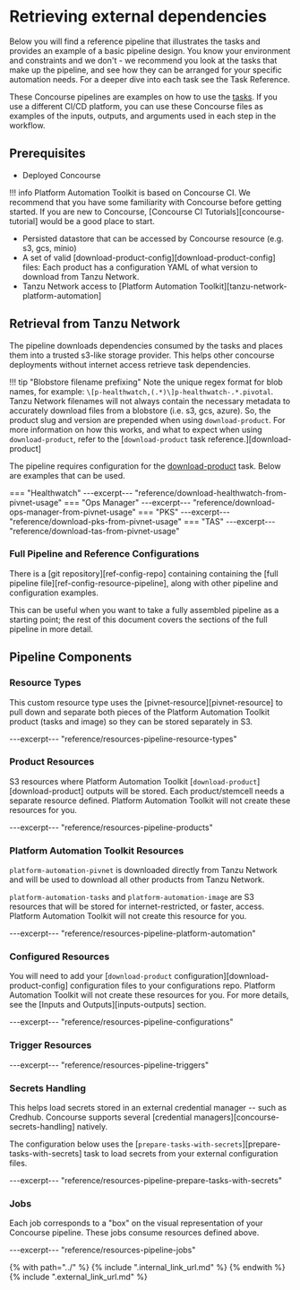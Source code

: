 # Retrieving external dependencies

Below you will find a reference pipeline that illustrates the tasks and provides an example of a basic pipeline design. You know your environment and constraints and we don't - we recommend you look at the tasks that make up the pipeline, and see how they can be arranged for your specific automation needs. For a deeper dive into each task see the Task Reference.

These Concourse pipelines are examples on how to use the [tasks](../tasks.md). If you use a different CI/CD platform, you can use these Concourse files as examples of the inputs, outputs, and arguments used in each step in the workflow.

## Prerequisites

* Deployed Concourse

!!! info
    Platform Automation Toolkit is based on Concourse CI.
    We recommend that you have some familiarity with Concourse before getting started.
    If you are new to Concourse, [Concourse CI Tutorials][concourse-tutorial] would be a good place to start.

* Persisted datastore that can be accessed by Concourse resource (e.g. s3, gcs, minio)
* A set of valid [download-product-config][download-product-config] files: Each product has a configuration YAML of what version to download from Tanzu Network.
* Tanzu Network access to [Platform Automation Toolkit][tanzu-network-platform-automation]

## Retrieval from Tanzu Network

The pipeline downloads dependencies consumed by the tasks
and places them into a trusted s3-like storage provider.
This helps other concourse deployments without internet access
retrieve task dependencies.

!!! tip "Blobstore filename prefixing"
    Note the unique regex format for blob names,
    for example: `\[p-healthwatch,(.*)\]p-healthwatch-.*.pivotal`.
    Tanzu Network filenames will not always contain the necessary metadata
    to accurately download files from a blobstore (i.e. s3, gcs, azure).
    So, the product slug and version are prepended when using `download-product`.
    For more information on how this works,
    and what to expect when using `download-product`,
    refer to the [`download-product` task reference.][download-product]

The pipeline requires configuration for the [download-product](../tasks.md#download-product) task.
Below are examples that can be used.

=== "Healthwatch"
     ---excerpt--- "reference/download-healthwatch-from-pivnet-usage"
=== "Ops Manager"
    ---excerpt--- "reference/download-ops-manager-from-pivnet-usage"
=== "PKS"
    ---excerpt--- "reference/download-pks-from-pivnet-usage"
=== "TAS"
    ---excerpt--- "reference/download-tas-from-pivnet-usage"


### Full Pipeline and Reference Configurations

There is a [git repository][ref-config-repo]
containing containing the [full pipeline file][ref-config-resource-pipeline],
along with other pipeline and configuration examples.

This can be useful when you want to take
a fully assembled pipeline as a starting point;
the rest of this document covers the sections of the full pipeline in more detail.

## Pipeline Components

### Resource Types

This custom resource type uses the [pivnet-resource][pivnet-resource]
to pull down and separate both pieces of the Platform Automation Toolkit product (tasks and image)
so they can be stored separately in S3.

---excerpt--- "reference/resources-pipeline-resource-types"

### Product Resources

S3 resources where Platform Automation Toolkit [`download-product`][download-product] outputs will be stored.
Each product/stemcell needs a separate resource defined.
Platform Automation Toolkit will not create these resources for you.

---excerpt--- "reference/resources-pipeline-products"

### Platform Automation Toolkit Resources

`platform-automation-pivnet` is downloaded directly from Tanzu Network
and will be used to download all other products from Tanzu Network.

`platform-automation-tasks` and `platform-automation-image` are S3 resources
that will be stored for internet-restricted, or faster, access.
Platform Automation Toolkit will not create this resource for you.

---excerpt--- "reference/resources-pipeline-platform-automation"

### Configured Resources

You will need to add your [`download-product` configuration][download-product-config] configuration files
to your configurations repo.
Platform Automation Toolkit will not create these resources for you.
For more details, see the [Inputs and Outputs][inputs-outputs] section.

---excerpt--- "reference/resources-pipeline-configurations"

### Trigger Resources

---excerpt--- "reference/resources-pipeline-triggers"

### Secrets Handling

This helps load secrets stored in an external credential manager -- such as Credhub.
Concourse supports several [credential managers][concourse-secrets-handling] natively.
 
The configuration below uses the [`prepare-tasks-with-secrets`][prepare-tasks-with-secrets] task
to load secrets from your external configuration files.

---excerpt--- "reference/resources-pipeline-prepare-tasks-with-secrets"

### Jobs

Each job corresponds to a "box" on the visual representation of your Concourse pipeline.
These jobs consume resources defined above.

---excerpt--- "reference/resources-pipeline-jobs"

{% with path="../" %}
    {% include ".internal_link_url.md" %}
{% endwith %}
{% include ".external_link_url.md" %}

